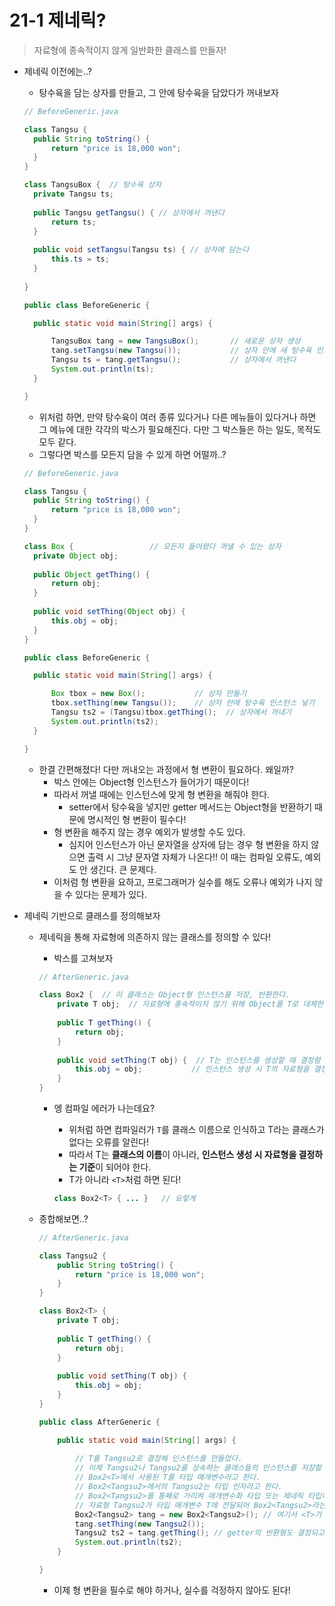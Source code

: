 # 21-1 제네릭?

> 자료형에 종속적이지 않게 일반화한 클래스를 만들자!

- 제네릭 이전에는..?

  - 탕수육을 담는 상자를 만들고, 그 안에 탕수육을 담았다가 꺼내보자

  ```java
  // BeforeGeneric.java
  
  class Tangsu {
  	public String toString() {
  		return "price is 18,000 won";
  	}
  }
  
  class TangsuBox {  // 탕수육 상자
  	private Tangsu ts;
  	
  	public Tangsu getTangsu() { // 상자에서 꺼낸다
  		return ts;
  	}
  	
  	public void setTangsu(Tangsu ts) { // 상자에 담는다
  		this.ts = ts;
  	}
  	 
  }
  
  public class BeforeGeneric {
  
  	public static void main(String[] args) {
  
  		TangsuBox tang = new TangsuBox();       // 새로운 상자 생성
  		tang.setTangsu(new Tangsu());           // 상자 안에 새 탕수육 인스턴스를 넣는다
  		Tangsu ts = tang.getTangsu();           // 상자에서 꺼낸다
  		System.out.println(ts);
  	}
  
  }
  ```

  - 위처럼 하면, 만약 탕수육이 여러 종류 있다거나 다른 메뉴들이 있다거나 하면 그 메뉴에 대한 각각의 박스가 필요해진다. 다만 그 박스들은 하는 일도, 목적도 모두 같다.
  - 그렇다면 박스를 모든지 담을 수 있게 하면 어떨까..?

  ```java
  // BeforeGeneric.java
  
  class Tangsu {
  	public String toString() {
  		return "price is 18,000 won";
  	}
  }
  
  class Box {                 // 모든지 들어왔다 꺼낼 수 있는 상자
  	private Object obj;
  	
  	public Object getThing() {
  		return obj;
  	}
  	
  	public void setThing(Object obj) {
  		this.obj = obj;
  	}
  }
  
  public class BeforeGeneric {
  
  	public static void main(String[] args) {
  
  		Box tbox = new Box();           // 상자 만들기
  		tbox.setThing(new Tangsu());    // 상자 안에 탕수육 인스턴스 넣기
  		Tangsu ts2 = (Tangsu)tbox.getThing();  // 상자에서 꺼내기
  		System.out.println(ts2);
  	}
  
  }
  
  ```

  - 한결 간편해졌다! 다만 꺼내오는 과정에서 형 변환이 필요하다. 왜일까?
    - 박스 안에는 Object형 인스턴스가 들어가기 때문이다!
    - 따라서 꺼낼 때에는 인스턴스에 맞게 형 변환을 해줘야 한다.
      - setter에서 탕수육을 넣지만 getter 메서드는 Object형을 반환하기 때문에 명시적인 형 변환이 필수다!
    - 형 변환을 해주지 않는 경우 예외가 발생할 수도 있다.
      - 심지어 인스턴스가 아닌 문자열을 상자에 담는 경우 형 변환을 하지 않으면 출력 시 그냥 문자열 자체가 나온다!! 이 때는 컴파일 오류도, 예외도 안 생긴다. 큰 문제다.
    - 이처럼 형 변환을 요하고, 프로그래머가 실수를 해도 오류나 예외가 나지 않을 수 있다는 문제가 있다.



- 제네릭 기반으로 클래스를 정의해보자

  - 제네릭을 통해 자료형에 의존하지 않는 클래스를 정의할 수 있다!

    - 박스를 고쳐보자

    ```java
    // AfterGeneric.java
    
    class Box2 {  // 이 클래스는 Object형 인스턴스를 저장, 반환한다.
    	private T obj;  // 자료형에 종속적이지 않기 위해 Object를 T로 대체한다!
    	
    	public T getThing() {
    		return obj;
    	}
    	
    	public void setThing(T obj) {  // T는 인스턴스를 생성할 때 결정함
    		this.obj = obj;           // 인스턴스 생성 시 T의 자료형을 결정하는 것이 제네릭!
    	}
    }
    ```

    - 엥 컴파일 에러가 나는데요?

      - 위처럼 하면 컴파일러가 `T`를 클래스 이름으로 인식하고 T라는 클래스가 없다는 오류를 알린다!
      - 따라서 T는 **클래스의 이름**이 아니라, **인스턴스 생성 시 자료형을 결정하는 기준**이 되어야 한다.
      - T가 아니라 `<T>`처럼 하면 된다!

      ```java
      class Box2<T> { ... }   // 요렇게
      ```

      

  - 종합해보면..?

    ```java
    // AfterGeneric.java
    
    class Tangsu2 {
    	public String toString() {
    		return "price is 18,000 won";
    	}
    }
    
    class Box2<T> {
    	private T obj;
    	
    	public T getThing() {
    		return obj;
    	}
    	
    	public void setThing(T obj) {
    		this.obj = obj;
    	}
    }
    
    public class AfterGeneric {
    
    	public static void main(String[] args) {
    	
    	    // T를 Tangsu2로 결정해 인스턴스를 만들었다.
    	    // 이제 Tangsu2나 Tangsu2를 상속하는 클래스들의 인스턴스를 저장할 수 있다!
    	    // Box2<T>에서 사용된 T를 타입 매개변수라고 한다.
    	    // Box2<Tangsu2>에서의 Tangsu2는 타입 인자라고 한다.
    	    // Box2<Tangsu2>를 통째로 가리켜 매개변수화 타입 또는 제네릭 타입이라고도 부른다!
    	    // 자료형 Tangsu2가 타입 매개변수 T에 전달되어 Box2<Tangsu2>라는 새 자료형이 완성되었기 때문
    		Box2<Tangsu2> tang = new Box2<Tangsu2>(); // 여기서 <T>가 정해짐으로 인해
    		tang.setThing(new Tangsu2());
    		Tangsu2 ts2 = tang.getThing(); // getter의 반환형도 결정되고, 형 변환 안해도 된다
    		System.out.println(ts2);
    	}
    
    }
    ```
    
    - 이제 형 변환을 필수로 해야 하거나, 실수를 걱정하지 않아도 된다!
  
  

